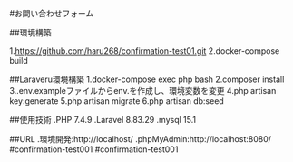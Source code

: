
#お問い合わせフォーム

##環境構築

1.https://github.com/haru268/confirmation-test01.git
2.docker-compose build

##Laraveru環境構築
1.docker-compose exec php bash
2.composer install
3..env.exampleファイルからenv.を作成し、環境変数を変更
4.php artisan key:generate
5.php artisan migrate
6.php artisan db:seed

##使用技術
.PHP 7.4.9
.Laravel  8.83.29
.mysql 15.1

##URL
.環境開発:http://localhost/
.phpMyAdmin:http://localhost:8080/
#confirmation-test001
#confirmation-test001
